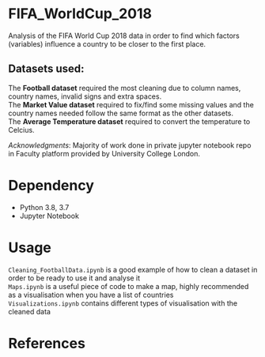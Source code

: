 # FIFA_WorldCup_2018

Analysis of the FIFA World Cup 2018 data in order to find which factors (variables) influence a country to be closer to the first place. 

## Datasets used:

The **Football dataset** required the most cleaning due to column names, country names, invalid signs and extra spaces.<br />
The **Market Value dataset** required to fix/find some missing values and the country names needed follow the same format as the other datasets.<br />
The **Average Temperature dataset** required to convert the temperature to Celcius.

*Acknowledgments*: Majority of work done in private jupyter notebook repo in Faculty platform provided by University College London.

# Dependency

- Python 3.8, 3.7
- Jupyter Notebook 

# Usage

``` Cleaning_FootballData.ipynb ``` is a good example of how to clean a dataset in order to be ready to use it and analyse it <br />
``` Maps.ipynb ``` is a useful piece of code to make a map, highly recommended as a visualisation when you have a list of countries <br />
``` Visualizations.ipynb ``` contains different types of visualisation with the cleaned data

# References


